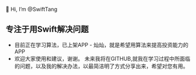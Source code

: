 👋 Hi, I’m @SwiftTang
## 专注于用Swift解决问题
- 目前正在学习算法，已上架APP - 灿灿，就是希望用算法来提高投资能力的APP
- 欢迎大家使用和建议，谢谢。
未来我将在GITHUB,就我在学习过程中所面临的问题，以及我的解决办法，以最简洁明了方式分享出来，希望对您有用。
